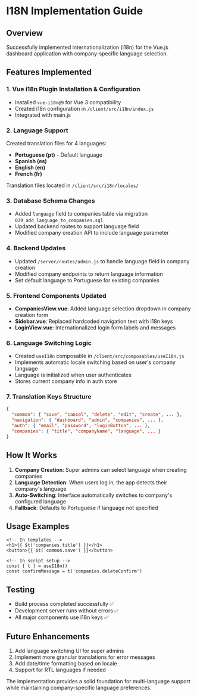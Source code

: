# I18N Implementation Guide

## Overview
Successfully implemented internationalization (i18n) for the Vue.js dashboard application with company-specific language selection.

## Features Implemented

### 1. Vue i18n Plugin Installation & Configuration
- Installed `vue-i18n@9` for Vue 3 compatibility
- Created i18n configuration in `/client/src/i18n/index.js`
- Integrated with main.js

### 2. Language Support
Created translation files for 4 languages:
- **Portuguese (pt)** - Default language
- **Spanish (es)**
- **English (en)**
- **French (fr)**

Translation files located in `/client/src/i18n/locales/`

### 3. Database Schema Changes
- Added `language` field to companies table via migration `039_add_language_to_companies.sql`
- Updated backend routes to support language field
- Modified company creation API to include language parameter

### 4. Backend Updates
- Updated `/server/routes/admin.js` to handle language field in company creation
- Modified company endpoints to return language information
- Set default language to Portuguese for existing companies

### 5. Frontend Components Updated
- **CompaniesView.vue**: Added language selection dropdown in company creation form
- **Sidebar.vue**: Replaced hardcoded navigation text with i18n keys
- **LoginView.vue**: Internationalized login form labels and messages

### 6. Language Switching Logic
- Created `useI18n` composable in `/client/src/composables/useI18n.js`
- Implements automatic locale switching based on user's company language
- Language is initialized when user authenticates
- Stores current company info in auth store

### 7. Translation Keys Structure
```json
{
  "common": { "save", "cancel", "delete", "edit", "create", ... },
  "navigation": { "dashboard", "admin", "companies", ... },
  "auth": { "email", "password", "loginButton", ... },
  "companies": { "title", "companyName", "language", ... }
}
```

## How It Works

1. **Company Creation**: Super admins can select language when creating companies
2. **Language Detection**: When users log in, the app detects their company's language
3. **Auto-Switching**: Interface automatically switches to company's configured language
4. **Fallback**: Defaults to Portuguese if language not specified

## Usage Examples

```vue
<!-- In templates -->
<h1>{{ $t('companies.title') }}</h1>
<button>{{ $t('common.save') }}</button>

<!-- In script setup -->
const { t } = useI18n()
const confirmMessage = t('companies.deleteConfirm')
```

## Testing
- Build process completed successfully ✅
- Development server runs without errors ✅
- All major components use i18n keys ✅

## Future Enhancements
1. Add language switching UI for super admins
2. Implement more granular translations for error messages
3. Add date/time formatting based on locale
4. Support for RTL languages if needed

The implementation provides a solid foundation for multi-language support while maintaining company-specific language preferences.